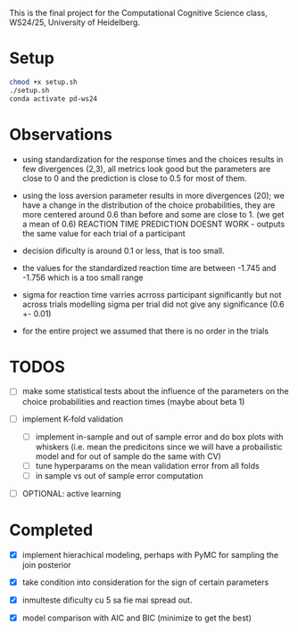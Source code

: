 This is the final project for the Computational Cognitive Science class, WS24/25, University of Heidelberg.

# Setup

```bash
chmod +x setup.sh
./setup.sh
conda activate pd-ws24
```

# Observations

- using standardization for the response times and the choices results in few divergences (2,3), all metrics look good but the parameters are close to 0 and the prediction is close to 0.5 for most of them.

- using the loss aversion parameter results in more divergences (20); we have a change in the distribution of the choice probabilities, they are more centered around 0.6 than before and some are close to 1. (we get a mean of 0.6)
REACTION TIME PREDICTION DOESNT WORK - outputs the same value for each trial of a participant

- decision dificulty is around 0.1 or less, that is too small.
- the values for the standardized reaction time are between -1.745 and -1.756 which is a too small range

- sigma for reaction time varries acrross participant significantly but not across trials
modelling sigma per trial did not give any significance (0.6 +- 0.01)

- for the entire project we assumed that there is no order in the trials

# TODOS
- [ ] make some statistical tests about the influence of the parameters on the choice probabilities and reaction times (maybe about beta 1)
- [ ] implement K-fold validation
    - [ ] implement in-sample and out of sample error and do box plots with whiskers (i.e. mean the predicitons since we will have a probailistic model and for out of sample do the same with CV)
    - [ ] tune hyperparams on the mean validation error from all folds
    - [ ] in sample vs out of sample error computation
- [ ] OPTIONAL: active learning


# Completed 

- [x] implement hierachical modeling, perhaps with PyMC for sampling the join posterior
- [x] take condition into consideration for the sign of certain parameters
- [x] inmulteste dificulty cu 5 sa fie mai spread out.
- [x] model comparison with AIC and BIC (minimize to get the best)


